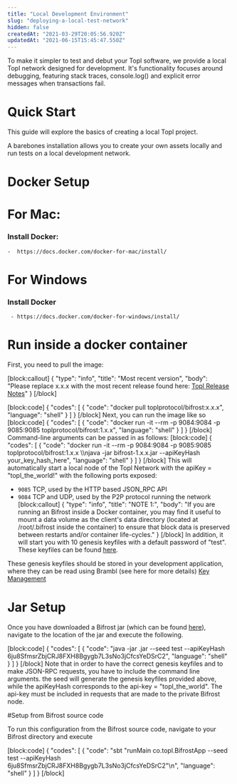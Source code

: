 ```yaml
---
title: "Local Development Environment"
slug: "deploying-a-local-test-network"
hidden: false
createdAt: "2021-03-29T20:05:56.920Z"
updatedAt: "2021-06-15T15:45:47.550Z"
---
```

To make it simpler to test and debut your Topl software, we provide a local Topl network designed for development. It's functionality focuses around debugging, featuring stack traces, console.log() and explicit error messages when transactions fail. 

# Quick Start

This guide will explore the basics of creating a local Topl project. 

A barebones installation allows you to create your own assets locally and run tests on a local development network.

# Docker Setup

# For Mac:
### Install Docker: 
    -  https://docs.docker.com/docker-for-mac/install/

# For Windows
### Install Docker
     - https://docs.docker.com/docker-for-windows/install/

# Run inside a docker container
  First, you need to pull the image: 
    
[block:callout]
{
  "type": "info",
  "title": "Most recent version",
  "body": "Please replace x.x.x with the most recent release found here: [Topl Release Notes](https://topl.readme.io/docs/topl-protocol-release-notes)"
}
[/block]

[block:code]
{
  "codes": [
    {
      "code": "docker pull toplprotocol/bifrost:x.x.x",
      "language": "shell"
    }
  ]
}
[/block]
Next, you can run the image like so
[block:code]
{
  "codes": [
    {
      "code": "docker run -it --rm -p 9084:9084 -p 9085:9085 toplprotocol/bifrost:1.x.x",
      "language": "shell"
    }
  ]
}
[/block]
Command-line arguments can be passed in as follows:
[block:code]
{
  "codes": [
    {
      "code": "docker run -it --rm -p 9084:9084 -p 9085:9085 toplprotocol/bifrost:1.x.x \\\njava -jar bifrost-1.x.x.jar --apiKeyHash your_key_hash_here",
      "language": "shell"
    }
  ]
}
[/block]
This will automatically start a local node of the Topl Network with the apiKey = "topl_the_world!" with the following ports exposed: 
* `9085` TCP, used by the HTTP based JSON_RPC API
* `9084` TCP and UDP, used by the P2P protocol running the network
[block:callout]
{
  "type": "info",
  "title": "NOTE 1:",
  "body": "If you are running an Bifrost inside a Docker container, you may find it useful to mount a data volume as the client's data directory (located at /root/.bifrost inside the container) to ensure that block data is preserved between restarts and/or container life-cycles."
}
[/block]
In addition, it will start you with 10 genesis keyfiles with a default password of "test".  These keyfiles can be found [here](https://repo.topl.network/private_testnet_default.tar.gz). 

These genesis keyfiles should be stored in your development application, where they can be read using Brambl (see here for more details) [Key Management](doc:key-management)

# Jar Setup

Once you have downloaded a Bifrost jar (which can be found [here](https://github.com/Topl/Bifrost/releases/)), navigate to the location of the jar and execute the following. 


[block:code]
{
  "codes": [
    {
      "code": "java -jar <BIFROST-FILENAME>.jar --seed test --apiKeyHash 6ju8SfmsrZbjCRJ8FXH8Bgygb7L3sNo3jCfcsYeDSrC2",
      "language": "shell"
    }
  ]
}
[/block]
Note that in order to have the correct genesis keyfiles and to make JSON-RPC requests, you have to include the command line arguments. the seed will generate the genesis keyfiles provided above, while the apiKeyHash corresponds to the api-key = "topl_the_world". The api-key must be included in requests that are made to the private Bifrost node.

#Setup from Bifrost source code

To run this configuration from the Bifrost source code, navigate to your Bifrost directory and execute

[block:code]
{
  "codes": [
    {
      "code": "sbt \"runMain co.topl.BifrostApp --seed test --apiKeyHash 6ju8SfmsrZbjCRJ8FXH8Bgygb7L3sNo3jCfcsYeDSrC2\"\n",
      "language": "shell"
    }
  ]
}
[/block]